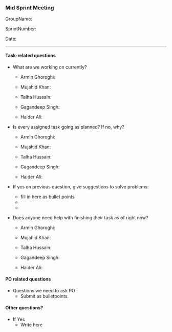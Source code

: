 ### Mid Sprint Meeting

 GroupName: 
 
 SprintNumber:
 
 Date: 
 
 ______
 
 #### Task-related questions
 
 * What are we working on currently?
    
    * Armin Ghoroghi: 
    
    * Mujahid Khan:
 
    * Talha Hussain:
 
    * Gagandeep Singh:
 
    * Haider Ali:
 
 * Is every assigned task going as planned? If no, why?
 
    * Armin Ghoroghi: 
 
    * Mujahid Khan:
 
    * Talha Hussain:
 
    * Gagandeep Singh:
 
    * Haider Ali:
    
 * If yes on previous question, give suggestions to solve problems:  
 
    * fill in here as bullet points
    *
    *
    
* Does anyone need help with finishing their task as of right now? 
    
    * Armin Ghoroghi: 
 
    * Mujahid Khan:
 
    * Talha Hussain:
 
    * Gagandeep Singh:
 
    * Haider Ali:

    
 #### PO related questions
 
 * Questions we need to ask PO : 
    * Submit as bulletpoints.
    
 
 #### Other questions? 
 
 * If Yes
    * Write here


